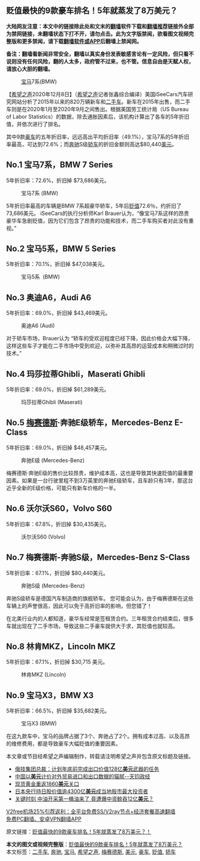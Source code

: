  <h2>贬值最快的9款豪车排名！5年就蒸发了8万美元？</h2> <p class="notice"><b>大陆网友注意：本文中的链接除此处和文末的<a href="https://github.com/bannedbook/fanqiang" >翻墙</a>软件下载和<a href="https://github.com/killgcd/justmysocks/blob/master/README.md">翻墙推荐</a>链接外全部为禁网链接，未翻墙状态下打不开，请勿点击。此为文字版禁闻，欲看图文视频完整版和更多禁闻，请下载<a href="https://github.com/bannedbook/fanqiang">翻墙软件或APP</a>后翻墙上禁闻网。</p><p>备注：翻墙看新闻非常安全，翻墙以真实身份发表敏感言论有一定风险，但只看不说则没有任何风险，翻的人太多，政府管不过来，也不管。信息自由是天赋人权，请放心大胆的翻墙。</b></p>  <div class="entry"> <figure><figcaption><a href="https://www.bannedbook.org/bnews/tag/%e5%ae%9d%e9%a9%ac/" class="st_tag internal_tag" rel="tag" title="标签 宝马 下的日志">宝马</a>7系(BMW)</figcaption></figure> <p>【<span class='wp_keywordlink_affiliate'><a href="https://www.soundofhope.org" title="希望之声" target="_blank">希望之声</a></span>2020年12月8日】（<a href="https://www.bannedbook.org/bnews/tag/%e5%b8%8c%e6%9c%9b%e4%b9%8b%e5%a3%b0/" class="st_tag internal_tag" rel="tag" title="标签 希望之声 下的日志">希望之声</a>记者张鑫综合编译）美国iSeeCars汽车研究网站分析了2015年以来的820万辆新车和<a href="https://www.bannedbook.org/bnews/tag/%E4%BA%8C%E6%89%8B%E8%BD%A6/" class="st_tag internal_tag" rel="tag" title="标签 二手车 下的日志">二手车</a>。新车在2015年出售，而二手车则是在2020年1月至2020年9月之间售出。根据美国劳工统计局（US Bureau of Labor Statistics）的数据，除去通胀因素后，该机构计算出了各车的5年折旧值，并依次进行了排名。</p> <p>其中9款<a href="https://www.bannedbook.org/bnews/tag/%e8%b1%aa%e8%bd%a6/" class="st_tag internal_tag" rel="tag" title="标签 豪车 下的日志">豪车</a>的五年折旧率，远远高出平均折旧率（49.1%），宝马7系的5年折旧率最高，可达到72.6%；而<a href="https://www.bannedbook.org/bnews/tag/%e5%a5%94%e9%a9%b0/" class="st_tag internal_tag" rel="tag" title="标签 奔驰 下的日志">奔驰</a>S级<a href="https://www.bannedbook.org/bnews/tag/%E8%BD%BF%E8%BD%A6/" class="st_tag internal_tag" rel="tag" title="标签 轿车 下的日志">轿车</a>的折旧金额则高达$80,440<a href="https://www.bannedbook.org/bnews/tag/%e7%be%8e%e5%85%83/" class="st_tag internal_tag" rel="tag" title="标签 美元 下的日志">美元</a>。</p> <h2>No.1 宝马7系，BMW 7 Series</h2> <p>5年折旧率：72.6%，折旧掉 $73,686美元。</p> <figure><figcaption>宝马7系 (BMW)</figcaption></figure> <p>5年折旧率最高的车辆是BMW 7系超豪华轿车，5年后<a href="https://www.bannedbook.org/bnews/tag/%E8%B4%AC%E5%80%BC/" class="st_tag internal_tag" rel="tag" title="标签 贬值 下的日志">贬值</a>72.6％，约折旧了73,686美元。 iSeeCars的执行分析师Karl Brauer认为，“像宝马7系这样的昂贵豪华车急剧贬值，因为它们包含了昂贵的功能和技术，而二手车购买者对此没有重视。”</p>  <h2>No.2 宝马5系，BMW 5 Series</h2> <p>5年折旧率：70.1%，折旧掉 $47,038美元。</p> <figure><figcaption>宝马5系&nbsp; (BMW)</figcaption></figure> <h2>No.3 奥迪A6，Audi A6</h2> <p>5年折旧率：69.0%，折旧掉 $43,469美元。</p> <figure><figcaption>奥迪A6 (Audi)</figcaption></figure> <p>对于轿车市场，Brauer认为 “轿车的受欢迎程度已经下降，因此价格会大幅下降，这样这些车子才能在二手市场中受到欢迎，以弥补其高昂的运营成本和稍微过时的技术。”</p> <h2>No.4 玛莎拉蒂Ghibli，Maserati Ghibli</h2> <p>5年折旧率：69.0%，折旧掉 $61,289美元。</p>  <figure><figcaption>玛莎拉蒂Ghibli (Maserati)</figcaption></figure> <h2>No.5 <a href="https://www.bannedbook.org/bnews/tag/%E6%A2%85%E8%B5%9B%E5%BE%B7%E6%96%AF/" class="st_tag internal_tag" rel="tag" title="标签 梅赛德斯 下的日志">梅赛德斯</a>·奔驰E级轿车，Mercedes-Benz E-Class</h2> <p>5年折旧率：69.0%，折旧掉 $48,457美元。</p> <figure><figcaption>奔驰E级 (Mercedes-Benz)</figcaption></figure> <p>梅赛德斯·奔驰E级的售价比较昂贵，维护成本高，这也是导致其快速贬值的最重要因素。如果是一台行驶里程不到3万英里的奔驰E级轿车，且车龄只有3年，那这台近乎全新的E级价格，可能只有新车价格的一半。</p> <h2>No.6 沃尔沃S60，Volvo S60</h2> <p>5年折旧率：67.8%，折旧掉 $30,435美元。</p> <figure><figcaption>沃尔沃S60 (Volvo)</figcaption></figure> <h2>No.7 梅赛德斯-奔驰S级，Mercedes-Benz S-Class</h2> <p>5年折旧率：67.1%，折旧掉 $80,440美元。</p>  <figure><figcaption>奔驰S级 (Mercedes-Benz)</figcaption></figure> <p>奔驰S级轿车是德国汽车制造商的旗舰轿车。 您可能会认为，由于梅赛德斯在这些车辆上的声誉很高，因此可以免于高折旧率的影响，但您错了！</p> <p>在北美行业内的人都知道，豪华车经常是签租赁合约。三年租赁合约结束后，很多车就出现在了二手市场，导致这些二手豪车就供大于求，其贬值也就较高。</p> <h2>No.8 林肯MKZ，Lincoln MKZ</h2> <p>5年折旧率：67.1%，折旧掉 $30,715 美元。</p> <figure><figcaption>林肯MKZ (Lincoln)</figcaption></figure> <h2>No.9 宝马X3，BMW X3</h2> <p>5年折旧率：66.5%，折旧掉 $35,682美元。</p>  <figure><figcaption>宝马X3 (BMW)</figcaption></figure> <p>在这九款车中，宝马的品牌占据了3个、奔驰占了2个。拥有成本过高、以及高昂的维修费用，都是导致豪车大幅贬值的重要因素。</p> <p>本文章或节目经希望之声编辑制作，转载请注明希望之声并包含原文标题及链接。</p> <ul class='op-related-articles' title='相关阅读'> <li><a href='https://www.bannedbook.org/bnews/baitai/20201208/1444005.html' target='_blank'>俄技集团总裁：计划年底前完成出口价值128亿<b>美元</b>武器的任务</a></li> <li><a href='https://www.bannedbook.org/bnews/bannedvideo/20201208/1443848.html' target='_blank'>中国以<b>美元</b>计价对外贸易进口和出口数据的猫腻--天钧政经</a></li> <li><a href='https://www.bannedbook.org/bnews/finance/20201208/1443749.html' target='_blank'>现货黄金重返1860<b>美元</b>关口</a></li> <li><a href='https://www.bannedbook.org/bnews/baitai/20201207/1443645.html' target='_blank'>日本央行持日股价值逾4300亿<b>美元</b>成当地股市最大投资者</a></li> <li><a href='https://www.bannedbook.org/bnews/taiwannews/20201206/1443152.html' target='_blank'>关键时刻 中油开采第一桶油来了 竟遭爆中资鲸吞12亿<b>美元</b>？</a></li> </ul> <p class="texttj"> <a href="https://www.bannedbook.org/forum23/topic22702.html" target="_blank">V2free机场25%引荐返利：全平台免费SS/V2ray节点+经济套餐高速翻墙</a><br/> <a href="https://github.com/bannedbook/fanqiang/wiki/%E7%A6%81%E9%97%BB%E7%BD%91%E5%AE%89%E5%8D%93%E7%BF%BB%E5%A2%99%E6%96%B0%E9%97%BBAPP" target="_blank">免费PC翻墙、安卓VPN翻墙APP</a></p><p>原文链接：<a class="src_link"  href="https://www.soundofhope.org/post/451624" target="_blank">贬值最快的9款豪车排名！5年就蒸发了8万美元？！</a></p><a name='sharetosocial'></a>       <div><b>本文的图文或视频完整版</b>：<a href='https://www.bannedbook.org/bnews/comments/20201209/1444400.html'>贬值最快的9款豪车排名！5年就蒸发了8万美元？</a></div>  </div><!--END ENTRY--> <div class="postfooter"> <div>本文标签：<a href="https://www.bannedbook.org/bnews/tag/%E4%BA%8C%E6%89%8B%E8%BD%A6/" rel="tag">二手车</a>, <a href="https://www.bannedbook.org/bnews/tag/%e5%a5%94%e9%a9%b0/" rel="tag">奔驰</a>, <a href="https://www.bannedbook.org/bnews/tag/%e5%ae%9d%e9%a9%ac/" rel="tag">宝马</a>, <a href="https://www.bannedbook.org/bnews/tag/%e5%b8%8c%e6%9c%9b%e4%b9%8b%e5%a3%b0/" rel="tag">希望之声</a>, <a href="https://www.bannedbook.org/bnews/tag/%E6%A2%85%E8%B5%9B%E5%BE%B7%E6%96%AF/" rel="tag">梅赛德斯</a>, <a href="https://www.bannedbook.org/bnews/tag/%e7%be%8e%e5%85%83/" rel="tag">美元</a>, <a href="https://www.bannedbook.org/bnews/tag/%e8%b1%aa%e8%bd%a6/" rel="tag">豪车</a>, <a href="https://www.bannedbook.org/bnews/tag/%E8%B4%AC%E5%80%BC/" rel="tag">贬值</a>, <a href="https://www.bannedbook.org/bnews/tag/%E8%BD%BF%E8%BD%A6/" rel="tag">轿车</a></div>  </div><!--END POSTFOOTER--> 